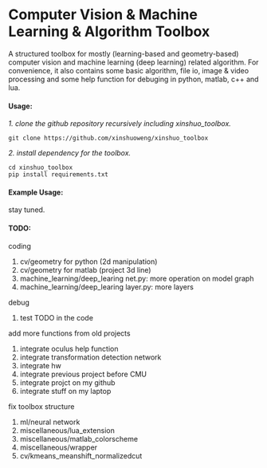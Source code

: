 # Computer Vision & Machine Learning & Algorithm Toolbox
A structured toolbox for mostly (learning-based and geometry-based) computer vision and machine learning (deep learning) related algorithm. For convenience, it also contains some basic algorithm, file io, image & video processing and some help function for debuging in python, matlab, c++ and lua.

#### Usage:

*1. clone the github repository recursively including xinshuo_toolbox.*
~~~shell
git clone https://github.com/xinshuoweng/xinshuo_toolbox
~~~

*2. install dependency for the toolbox.*
~~~shell
cd xinshuo_toolbox
pip install requirements.txt
~~~

#### Example Usage:

stay tuned.


#### TODO:

coding 
1. cv/geometry for python (2d manipulation)<br>
2. cv/geometry for matlab (project 3d line)<br>
3. machine_learning/deep_learing net.py: more operation on model graph<br>
4. machine_learning/deep_learing layer.py: more layers<br>

debug
1. test TODO in the code<br>

add more functions from old projects
1. integrate oculus help function<br>
2. integrate transformation detection network<br>
3. integrate hw<br>
4. integrate previous project before CMU<br>
5. integrate projct on my github<br>
6. integrate stuff on my laptop<br>

fix toolbox structure
1. ml/neural network<br>
2. miscellaneous/lua_extension<br>
2. miscellaneous/matlab_colorscheme<br>
2. miscellaneous/wrapper<br>
5. cv/kmeans_meanshift_normalizedcut<br>
